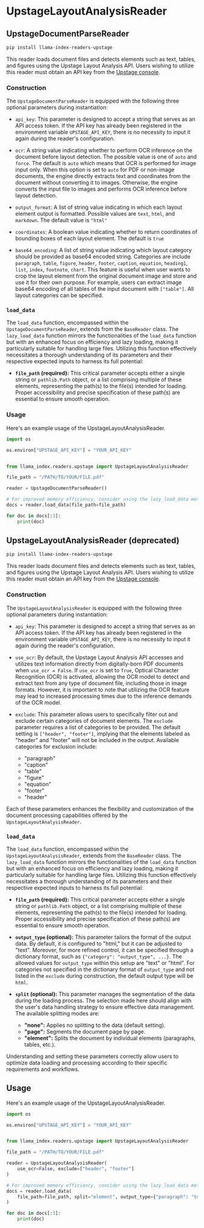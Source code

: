 # UpstageLayoutAnalysisReader

## UpstageDocumentParseReader

```bash
pip install llama-index-readers-upstage
```

This reader loads document files and detects elements such as text, tables, and figures using the Upstage Layout Analysis API. Users wishing to utilize this reader must obtain an API key from the [Upstage console](https://console.upstage.ai).

### Construction

The `UpstageDocumentParseReader` is equipped with the following three optional parameters during instantiation:

- `api_key`: This parameter is designed to accept a string that serves as an API access token. If the API key has already been registered in the environment variable `UPSTAGE_API_KEY`, there is no necessity to input it again during the reader's configuration.

- `ocr`: A string value indicating whether to perform OCR inference on the document before layout detection. The possible value is one of `auto` and `force`. The default is `auto` which means that OCR is performed for image input only. When this option is set to `auto` for PDF or non-image documents, the engine directly extracts text and coordinates from the document without converting it to images. Otherwise, the engine converts the input file to images and performs OCR inference before layout detection.

- `output_format`: A list of string value indicating in which each layout element output is formatted. Possible values are `text`, `html`, and `markdown`. The default value is `"html"`

- `coordinates`: A boolean value indicating whether to return coordinates of bounding boxes of each layout element. The default is `true`

- `base64_encoding`: A list of string value indicating which layout category should be provided as base64 encoded string. Categories are include `paragraph`, `table`, `figure`, `header`, `footer`, `caption`, `equation`, `heading1`, `list`, `index`, `footnote`, `chart`. This feature is useful when user wants to crop the layout element from the original document image and store and use it for their own purpose. For example, users can extract image base64 encoding of all tables of the input document with `["table"]`. All layout categories can be specified.

### `load_data`

The `load_data` function, encompassed within the `UpstageDocumentParseReader`, extends from the `BaseReader` class. The `lazy_load_data` function mirrors the functionalities of the `load_data` function but with an enhanced focus on efficiency and lazy loading, making it particularly suitable for handling large files. Utilizing this function effectively necessitates a thorough understanding of its parameters and their respective expected inputs to harness its full potential:

- **`file_path` (required):** This critical parameter accepts either a single string or `pathlib.Path` object, or a list comprising multiple of these elements, representing the path(s) to the file(s) intended for loading. Proper accessibility and precise specification of these path(s) are essential to ensure smooth operation.

### Usage

Here's an example usage of the UpstageLayoutAnalysisReader.

```python
import os

os.environ["UPSTAGE_API_KEY"] = "YOUR_API_KEY"


from llama_index.readers.upstage import UpstageLayoutAnalysisReader

file_path = "/PATH/TO/YOUR/FILE.pdf"

reader = UpstageDocumentParseReader()

# For improved memory efficiency, consider using the lazy_load_data method to load documents page by page.
docs = reader.load_data(file_path=file_path)

for doc in docs[:3]:
    print(doc)
```

## UpstageLayoutAnalysisReader (deprecated)

```bash
pip install llama-index-readers-upstage
```

This reader loads document files and detects elements such as text, tables, and figures using the Upstage Layout Analysis API. Users wishing to utilize this reader must obtain an API key from the [Upstage console](https://console.upstage.ai).

### Construction

The `UpstageLayoutAnalysisReader` is equipped with the following three optional parameters during instantiation:

- `api_key`: This parameter is designed to accept a string that serves as an API access token. If the API key has already been registered in the environment variable `UPSTAGE_API_KEY`, there is no necessity to input it again during the reader's configuration.

- `use_ocr`: By default, the Upstage Layout Analysis API accesses and utilizes text information directly from digitally-born PDF documents when `use_ocr = False`. If `use_ocr` is set to `True`, Optical Character Recognition (OCR) is activated, allowing the OCR model to detect and extract text from any type of document file, including those in image formats. However, it is important to note that utilizing the OCR feature may lead to increased processing times due to the inference demands of the OCR model.

- `exclude`: This parameter allows users to specifically filter out and exclude certain categories of document elements. The `exclude` parameter requires a list of categories to be provided. The default setting is `["header", "footer"]`, implying that the elements labeled as "header" and "footer" will not be included in the output. Available categories for exclusion include:
  - "paragraph"
  - "caption"
  - "table"
  - "figure"
  - "equation"
  - "footer"
  - "header"

Each of these parameters enhances the flexibility and customization of the document processing capabilities offered by the `UpstageLayoutAnalysisReader`.

### `load_data`

The `load_data` function, encompassed within the `UpstageLayoutAnalysisReader`, extends from the `BaseReader` class. The `lazy_load_data` function mirrors the functionalities of the `load_data` function but with an enhanced focus on efficiency and lazy loading, making it particularly suitable for handling large files. Utilizing this function effectively necessitates a thorough understanding of its parameters and their respective expected inputs to harness its full potential:

- **`file_path` (required):** This critical parameter accepts either a single string or `pathlib.Path` object, or a list comprising multiple of these elements, representing the path(s) to the file(s) intended for loading. Proper accessibility and precise specification of these path(s) are essential to ensure smooth operation.

- **`output_type` (optional):** This parameter tailors the format of the output data. By default, it is configured to "html," but it can be adjusted to "text". Moreover, for more refined control, it can be specified through a dictionary format, such as `{"category": "output_type", ...}`. The allowed values for `output_type` within this setup are "text" or "html". For categories not specified in the dictionary format of `output_type` and not listed in the `exclude` during construction, the default output type will be `html`.

- **`split` (optional):** This parameter manages the segmentation of the data during the loading process. The selection made here should align with the user's data handling strategy to ensure effective data management. The available splitting modes are:

  - **"none":** Applies no splitting to the data (default setting).
  - **"page":** Segments the document page by page.
  - **"element":** Splits the document by individual elements (paragraphs, tables, etc.).

Understanding and setting these parameters correctly allow users to optimize data loading and processing according to their specific requirements and workflows.

## Usage

Here's an example usage of the UpstageLayoutAnalysisReader.

```python
import os

os.environ["UPSTAGE_API_KEY"] = "YOUR_API_KEY"


from llama_index.readers.upstage import UpstageLayoutAnalysisReader

file_path = "/PATH/TO/YOUR/FILE.pdf"

reader = UpstageLayoutAnalysisReader(
    use_ocr=False, exclude=["header", "footer"]
)

# For improved memory efficiency, consider using the lazy_load_data method to load documents page by page.
docs = reader.load_data(
    file_path=file_path, split="element", output_type={"paragraph": "text"}
)

for doc in docs[:3]:
    print(doc)
```

